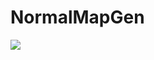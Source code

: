 # NormalMapGen

<a href="https://github.com/devxb/gitanimals">
  <img src="https://render.gitanimals.org/farms/freddab007"/>
</a>
